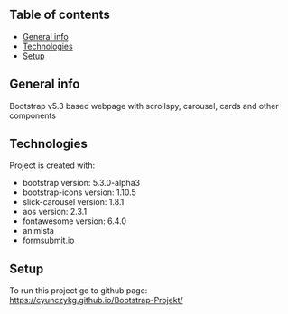 ## Table of contents
* [General info](#general-info)
* [Technologies](#technologies)
* [Setup](#setup)

## General info
Bootstrap v5.3 based webpage with scrollspy, carousel, cards and other components 
	
## Technologies
Project is created with:
* bootstrap version: 5.3.0-alpha3
* bootstrap-icons version: 1.10.5
* slick-carousel version: 1.8.1
* aos version: 2.3.1
* fontawesome version: 6.4.0
* animista
* formsubmit.io 
	
## Setup
To run this project go to github page:
https://cyunczykg.github.io/Bootstrap-Projekt/

